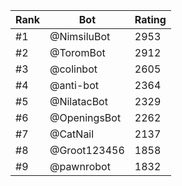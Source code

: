 Rank|Bot|Rating
---|---|---
#1|@NimsiluBot|2953
#2|@ToromBot|2912
#3|@colinbot|2605
#4|@anti-bot|2364
#5|@NilatacBot|2329
#6|@OpeningsBot|2262
#7|@CatNail|2137
#8|@Groot123456|1858
#9|@pawnrobot|1832
